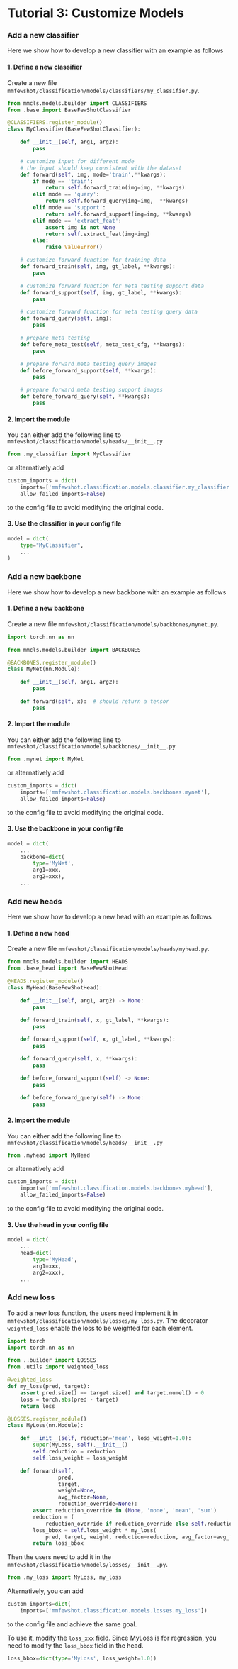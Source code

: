 # Tutorial 3: Customize Models

### Add a new classifier

Here we show how to develop a new classifier with an example as follows

#### 1. Define a new classifier

Create a new file `mmfewshot/classification/models/classifiers/my_classifier.py`.

```python
from mmcls.models.builder import CLASSIFIERS
from .base import BaseFewShotClassifier

@CLASSIFIERS.register_module()
class MyClassifier(BaseFewShotClassifier):

    def __init__(self, arg1, arg2):
        pass

    # customize input for different mode
    # the input should keep consistent with the dataset
    def forward(self, img, mode='train',**kwargs):
        if mode == 'train':
            return self.forward_train(img=img, **kwargs)
        elif mode == 'query':
            return self.forward_query(img=img,  **kwargs)
        elif mode == 'support':
            return self.forward_support(img=img, **kwargs)
        elif mode == 'extract_feat':
            assert img is not None
            return self.extract_feat(img=img)
        else:
            raise ValueError()

    # customize forward function for training data
    def forward_train(self, img, gt_label, **kwargs):
        pass

    # customize forward function for meta testing support data
    def forward_support(self, img, gt_label, **kwargs):
        pass

    # customize forward function for meta testing query data
    def forward_query(self, img):
        pass

    # prepare meta testing
    def before_meta_test(self, meta_test_cfg, **kwargs):
        pass

    # prepare forward meta testing query images
    def before_forward_support(self, **kwargs):
        pass

    # prepare forward meta testing support images
    def before_forward_query(self, **kwargs):
        pass
```

#### 2. Import the module

You can either add the following line to `mmfewshot/classification/models/heads/__init__.py`

```python
from .my_classifier import MyClassifier
```

or alternatively add

```python
custom_imports = dict(
    imports=['mmfewshot.classification.models.classifier.my_classifier'],
    allow_failed_imports=False)
```

to the config file to avoid modifying the original code.

#### 3. Use the classifier in your config file

```python
model = dict(
    type="MyClassifier",
    ...
)
```

### Add a new backbone

Here we show how to develop a new backbone with an example as follows

#### 1. Define a new backbone

Create a new file `mmfewshot/classification/models/backbones/mynet.py`.

```python
import torch.nn as nn

from mmcls.models.builder import BACKBONES

@BACKBONES.register_module()
class MyNet(nn.Module):

    def __init__(self, arg1, arg2):
        pass

    def forward(self, x):  # should return a tensor
        pass
```

#### 2. Import the module

You can either add the following line to `mmfewshot/classification/models/backbones/__init__.py`

```python
from .mynet import MyNet
```

or alternatively add

```python
custom_imports = dict(
    imports=['mmfewshot.classification.models.backbones.mynet'],
    allow_failed_imports=False)
```

to the config file to avoid modifying the original code.

#### 3. Use the backbone in your config file

```python
model = dict(
    ...
    backbone=dict(
        type='MyNet',
        arg1=xxx,
        arg2=xxx),
    ...
```

### Add new heads

Here we show how to develop a new head with an example as follows

#### 1. Define a new head

Create a new file `mmfewshot/classification/models/heads/myhead.py`.

```python
from mmcls.models.builder import HEADS
from .base_head import BaseFewShotHead

@HEADS.register_module()
class MyHead(BaseFewShotHead):

    def __init__(self, arg1, arg2) -> None:
        pass

    def forward_train(self, x, gt_label, **kwargs):
        pass

    def forward_support(self, x, gt_label, **kwargs):
        pass

    def forward_query(self, x, **kwargs):
        pass

    def before_forward_support(self) -> None:
        pass

    def before_forward_query(self) -> None:
        pass
```

#### 2. Import the module

You can either add the following line to `mmfewshot/classification/models/heads/__init__.py`

```python
from .myhead import MyHead
```

or alternatively add

```python
custom_imports = dict(
    imports=['mmfewshot.classification.models.backbones.myhead'],
    allow_failed_imports=False)
```

to the config file to avoid modifying the original code.

#### 3. Use the head in your config file

```python
model = dict(
    ...
    head=dict(
        type='MyHead',
        arg1=xxx,
        arg2=xxx),
    ...
```

### Add new loss

To add a new loss function, the users need implement it in `mmfewshot/classification/models/losses/my_loss.py`.
The decorator `weighted_loss` enable the loss to be weighted for each element.

```python
import torch
import torch.nn as nn

from ..builder import LOSSES
from .utils import weighted_loss

@weighted_loss
def my_loss(pred, target):
    assert pred.size() == target.size() and target.numel() > 0
    loss = torch.abs(pred - target)
    return loss

@LOSSES.register_module()
class MyLoss(nn.Module):

    def __init__(self, reduction='mean', loss_weight=1.0):
        super(MyLoss, self).__init__()
        self.reduction = reduction
        self.loss_weight = loss_weight

    def forward(self,
                pred,
                target,
                weight=None,
                avg_factor=None,
                reduction_override=None):
        assert reduction_override in (None, 'none', 'mean', 'sum')
        reduction = (
            reduction_override if reduction_override else self.reduction)
        loss_bbox = self.loss_weight * my_loss(
            pred, target, weight, reduction=reduction, avg_factor=avg_factor)
        return loss_bbox
```

Then the users need to add it in the `mmfewshot/classification/models/losses/__init__.py`.

```python
from .my_loss import MyLoss, my_loss
```

Alternatively, you can add

```python
custom_imports=dict(
    imports=['mmfewshot.classification.models.losses.my_loss'])
```

to the config file and achieve the same goal.

To use it, modify the `loss_xxx` field.
Since MyLoss is for regression, you need to modify the `loss_bbox` field in the head.

```python
loss_bbox=dict(type='MyLoss', loss_weight=1.0))
```
